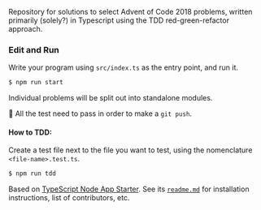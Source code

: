 Repository for solutions to select Advent of Code 2018 problems, written primarily (solely?) in Typescript using the TDD red-green-refactor approach.

### Edit and Run
Write your program using `src/index.ts` as the entry point, and run it.

```bash
$ npm run start
```

Individual problems will be split out into standalone modules.

👮 All the test need to pass in order to make a `git push`.

#### How to TDD:

Create a test file next to the file you want to test, using the nomenclature `<file-name>.test.ts`.

```bash
$ npm run tdd
```

Based on [TypeScript Node App Starter](https://github.com/acamica/typescript-node-starter). See its [`readme.md`](https://github.com/acamica/typescript-node-starter/blob/master/README.md) for installation instructions, list of contributors, etc.

